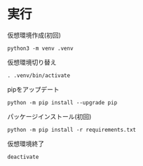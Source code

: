 # 実行
仮想環境作成(初回)
```
python3 -m venv .venv
```
仮想環境切り替え
```
. .venv/bin/activate
```
pipをアップデート
```
python -m pip install --upgrade pip
```
パッケージインストール(初回)
```
python -m pip install -r requirements.txt
```
仮想環境終了
```
deactivate
```